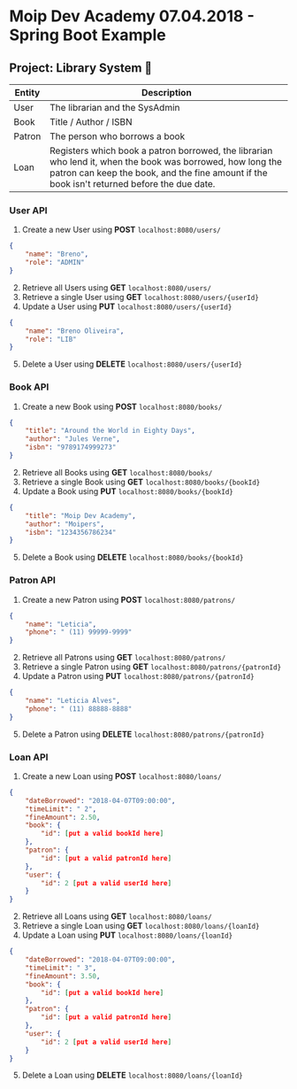 # Moip Dev Academy 07.04.2018 - Spring Boot Example
## Project: Library System :book: ##

Entity | Description
------------ | -------------
User | The librarian and the SysAdmin
Book | Title / Author / ISBN
Patron | The person who borrows a book
Loan | Registers which book a patron borrowed, the librarian who lend it, when the book was borrowed, how long the patron can keep the book, and the fine amount if the book isn't returned before the due date.

### User API ###
1. Create a new User using **POST** `localhost:8080/users/`
```json
{
    "name": "Breno",
    "role": "ADMIN"
}
```
2. Retrieve all Users using **GET** `localhost:8080/users/`
3. Retrieve a single User using **GET** `localhost:8080/users/{userId}`
4. Update a User using **PUT** `localhost:8080/users/{userId}`
```json
{
    "name": "Breno Oliveira",
    "role": "LIB"
}
```
5. Delete a User using **DELETE** `localhost:8080/users/{userId}`

### Book API ###
1. Create a new Book using **POST** `localhost:8080/books/`
```json
{
    "title": "Around the World in Eighty Days",
    "author": "Jules Verne",
    "isbn": "9789174999273"
}
```
2. Retrieve all Books using **GET** `localhost:8080/books/`
3. Retrieve a single Book using **GET** `localhost:8080/books/{bookId}`
4. Update a Book using **PUT** `localhost:8080/books/{bookId}`
```json
{
    "title": "Moip Dev Academy",
    "author": "Moipers",
    "isbn": "1234356786234"
}
```
5. Delete a Book using **DELETE** `localhost:8080/books/{bookId}`

### Patron API ###
1. Create a new Patron using **POST** `localhost:8080/patrons/`
```json
{
    "name": "Leticia",
    "phone": " (11) 99999-9999"
}
```
2. Retrieve all Patrons using **GET** `localhost:8080/patrons/`
3. Retrieve a single Patron using **GET** `localhost:8080/patrons/{patronId}`
4. Update a Patron using **PUT** `localhost:8080/patrons/{patronId}`
```json
{
    "name": "Leticia Alves",
    "phone": " (11) 88888-8888"
}
```
5. Delete a Patron using **DELETE** `localhost:8080/patrons/{patronId}`

### Loan API ###
1. Create a new Loan using **POST** `localhost:8080/loans/`
```json
{
    "dateBorrowed": "2018-04-07T09:00:00",
    "timeLimit": " 2",
    "fineAmount": 2.50,
    "book": {
    	"id": [put a valid bookId here]
    },
    "patron": {
    	"id": [put a valid patronId here]
    },
    "user": { 
    	"id": 2 [put a valid userId here]
    }
}
```
2. Retrieve all Loans using **GET** `localhost:8080/loans/`
3. Retrieve a single Loan using **GET** `localhost:8080/loans/{loanId}`
4. Update a Loan using **PUT** `localhost:8080/loans/{loanId}`
```json
{
    "dateBorrowed": "2018-04-07T09:00:00",
    "timeLimit": " 3",
    "fineAmount": 3.50,
    "book": {
    	"id": [put a valid bookId here]
    },
    "patron": {
    	"id": [put a valid patronId here]
    },
    "user": { 
    	"id": 2 [put a valid userId here]
    }
}
```
5. Delete a Loan using **DELETE** `localhost:8080/loans/{loanId}`
